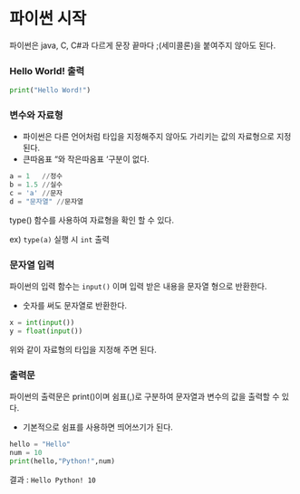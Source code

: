 # 파이썬 시작

파이썬은 java, C, C#과 다르게 문장 끝마다 ;(세미콜론)을 붙여주지 않아도 된다.

### Hello World! 출력

```python
print("Hello Word!")
```

### 변수와 자료형

- 파이썬은 다른 언어처럼 타입을 지정해주지 않아도 가리키는 값의 자료형으로 지정된다.
- 큰따옴표 “와 작은따옴표 ‘구분이 없다.

```python
a = 1   //정수
b = 1.5 //실수
c = 'a' //문자
d = "문자열" //문자열
```

type() 함수를 사용하여 자료형을 확인 할 수 있다.

ex) `type(a)` 실행 시 `int` 출력

### 문자열 입력

파이썬의 입력 함수는 `input()` 이며 입력 받은 내용을 문자열 형으로 반환한다.

- 숫자를 써도 문자열로 반환한다.

```python
x = int(input())
y = float(input())
```

위와 같이 자료형의 타입을 지정해 주면 된다.

### 출력문

파이썬의 출력문은 print()이며 쉼표(,)로 구분하여 문자열과 변수의 값을 출력할 수 있다.

- 기본적으로 쉼표를 사용하면 띄어쓰기가 된다.

```python
hello = "Hello"
num = 10
print(hello,"Python!",num)
```

결과 : `Hello Python! 10`